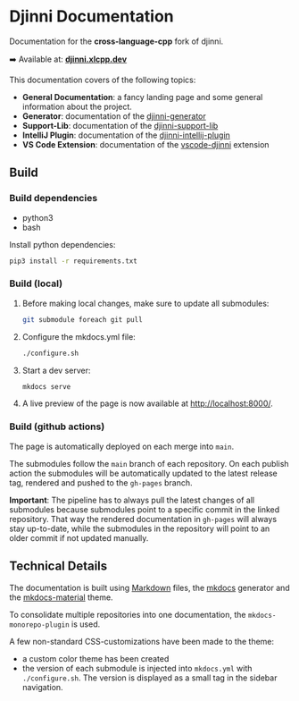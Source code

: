 # Djinni Documentation

Documentation for the **cross-language-cpp** fork of djinni.

:arrow_right: Available at: **[djinni.xlcpp.dev](https://djinni.xlcpp.dev/)**

This documentation covers of the following topics:

- **General Documentation**: a fancy landing page and some general information about the project.
- **Generator**: documentation of the [djinni-generator](https://github.com/cross-language-cpp/djinni-generator)
- **Support-Lib**: documentation of the [djinni-support-lib](https://github.com/cross-language-cpp/djinni-support-lib)
- **IntelliJ Plugin**:  documentation of the [djinni-intellij-plugin](https://github.com/cross-language-cpp/djinni-intellij-plugin)
- **VS Code Extension**: documentation of the [vscode-djinni](https://github.com/cross-language-cpp/vscode-djinni) extension

## Build

### Build dependencies

- python3
- bash

Install python dependencies:

```bash
pip3 install -r requirements.txt
```

### Build (local)

1. Before making local changes, make sure to update all submodules:
    ```bash
    git submodule foreach git pull
    ```
2. Configure the mkdocs.yml file:
    ```bash
    ./configure.sh
    ```
3. Start a dev server:
    ```bash
    mkdocs serve
    ```
4. A live preview of the page is now available at [http://localhost:8000/](http://localhost:8000/).

### Build (github actions)

The page is automatically deployed on each merge into `main`.

The submodules follow the `main` branch of each repository. On each publish action the submodules will be automatically updated to the latest release tag, rendered and pushed to the `gh-pages` branch.

**Important**: The pipeline has to always pull the latest changes of all submodules because submodules point to a specific commit in the linked repository.
That way the rendered documentation in `gh-pages` will always stay up-to-date, while the submodules in the repository will point to an older commit if not updated manually.

## Technical Details

The documentation is built using [Markdown](https://www.markdownguide.org/) files, the [mkdocs](https://www.mkdocs.org/) generator and the [mkdocs-material](https://squidfunk.github.io/mkdocs-material/) theme.

To consolidate multiple repositories into one documentation, the `mkdocs-monorepo-plugin` is used.

A few non-standard CSS-customizations have been made to the theme:

- a custom color theme has been created
- the version of each submodule is injected into `mkdocs.yml` with `./configure.sh`. The version is displayed as a small tag in the sidebar navigation.
